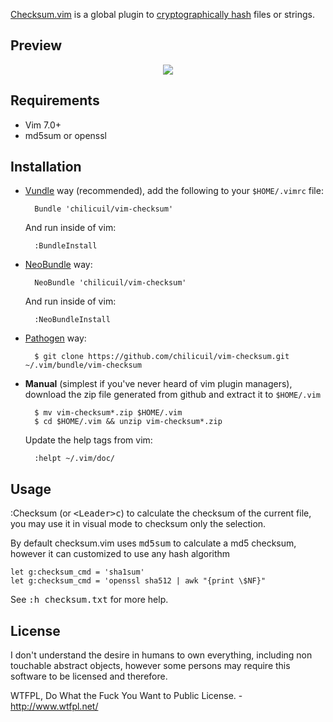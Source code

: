 [Checksum.vim](https://github.com/chilicuil/vim-checksum) is a global plugin to [cryptographically hash](https://en.wikipedia.org/wiki/Cryptographic_hash_function) files or strings.

Preview
-------

<p align="center">
  <img src="http://javier.io/assets/img/vim-checksum.gif"/><br>
</p>

Requirements
------------

* Vim 7.0+
* md5sum or openssl

Installation
------------

- [Vundle](https://github.com/chilicuil/vundle) way (recommended), add the following to your `$HOME/.vimrc` file:

        Bundle 'chilicuil/vim-checksum'

    And run inside of vim:

        :BundleInstall

- [NeoBundle](https://github.com/Shougo/neobundle.vim) way:

        NeoBundle 'chilicuil/vim-checksum'

    And run inside of vim:

        :NeoBundleInstall

- [Pathogen](https://github.com/tpope/vim-pathogen) way:

        $ git clone https://github.com/chilicuil/vim-checksum.git ~/.vim/bundle/vim-checksum

- **Manual** (simplest if you've never heard of vim plugin managers), download the zip file generated from github and extract it to `$HOME/.vim`

        $ mv vim-checksum*.zip $HOME/.vim
        $ cd $HOME/.vim && unzip vim-checksum*.zip

    Update the help tags from vim:

        :helpt ~/.vim/doc/

Usage
-----

:Checksum (or <kbd>\<Leader\>c</kbd>) to calculate the checksum of the current file, you may use it in visual mode to checksum only the selection.

By default checksum.vim uses <kbd>md5sum</kbd> to calculate a md5 checksum, however it can customized to use any hash algorithm

    let g:checksum_cmd = 'sha1sum'
    let g:checksum_cmd = 'openssl sha512 | awk "{print \$NF}"

See <kbd>:h checksum.txt</kbd> for more help.

License
-------

I don't understand the desire in humans to own everything, including non touchable abstract objects, however some persons may require this software to be licensed and therefore.

WTFPL, Do What the Fuck You Want to Public License. - http://www.wtfpl.net/
